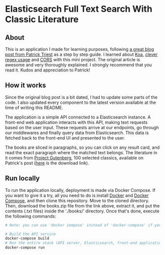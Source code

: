 # Elasticsearch Full Text Search With Classic Literature
## About

This is an application I made for learning purposes, following [a great blog post from Patrick Triest](https://blog.patricktriest.com/text-search-docker-elasticsearch/) as a step by step guide. I learned about [Koa](https://koajs.com/), [clever regex usage](https://blog.patricktriest.com/you-should-learn-regex/) and [CORS](https://ieftimov.com/posts/deep-dive-cors-history-how-it-works-best-practices/) with this mini project. The original article is awesome and very thoroughly explained. I strongly recommend that you read it. Kudos and appreciation to Patrick!

## How it works

Since the original blog post is a bit dated, I had to update some parts of the code. I also updated every component to the latest version available at the time of writing this README.

The application is a simple API connected to a Elasticsearch instance. A front-end web application interacts with this API, making text requests based on the user input. These requests arrive at our endpoints, go through our middlewares and finally query data from Elasticsearch. This data is fetched back to the front-end UI and presented to the user.

The books are sliced in paragraphs, so you can click on any result card, and read the exact paragraph where the matched text belongs. The literature in it comes from [Project Gutenberg](https://gutenberg.org/), 100 selected classics, available on Patrick's post ([here](https://cdn.patricktriest.com/data/books.zip) is the download link).

## Run locally
To run the application locally, deployment is made via Docker Compose. If you want to give it a try, all you need to do is install [Docker](https://docs.docker.com/get-docker/) and [Docker Compose](https://docs.docker.com/compose/install/), and then clone this repository. Move to the cloned directory. Then, download the books.zip file from the link above, extract it, and put the contents (.txt files) inside the './books/' directory. Once that's done, execute the following commands:

``` bash
# Note: you can use 'docker compose' instead of 'docker-compose' if you have Docker CLI v2.4.0 or higher installed.

# Build the API service
docker-compose build 
# Run the entire stack (API server, Elasticsearch, front-end application)
docker-compose run 
```


